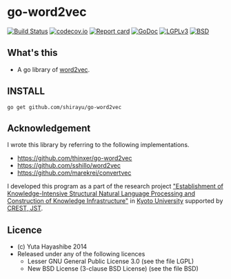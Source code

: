 
# go-word2vec

[![Build Status](https://travis-ci.org/shirayu/go-word2vec.svg?branch=master)](https://travis-ci.org/shirayu/go-word2vec)
[![codecov.io](https://codecov.io/github/shirayu/go-word2vec/coverage.svg?branch=master)](https://codecov.io/github/shirayu/go-word2vec?branch=master)
[![Report card](http://goreportcard.com/badge/shirayu/go-word2vec)](http://goreportcard.com/report/shirayu/go-word2vec)
[![GoDoc](https://godoc.org/github.com/shirayu/go-word2vec?status.svg)](https://godoc.org/github.com/shirayu/go-word2vec)
[![LGPLv3](https://img.shields.io/badge/license-LGPLv3-blue.svg)](LGPLv3)
[![BSD](https://img.shields.io/badge/license-BSD-blue.svg)](BSD)


## What's this

- A go library of [word2vec](https://code.google.com/p/word2vec/).

## INSTALL

```
go get github.com/shirayu/go-word2vec
```

## Acknowledgement
I wrote this library by referring to the following implementations.

- https://github.com/thinxer/go-word2vec
- https://github.com/sshillo/word2vec
- https://github.com/marekrei/convertvec

I developed this program as a part of the research project 
["Establishment of Knowledge-Intensive Structural Natural Language Processing and Construction of Knowledge Infrastructure"](http://nlp.ist.i.kyoto-u.ac.jp/CREST/?en)
in [Kyoto University](http://www.kyoto-u.ac.jp/en)
supported by [CREST, JST](http://www.jst.go.jp/kisoken/crest/en/).


## Licence

- (c) Yuta Hayashibe 2014
- Released under any of the following licences
    - Lesser GNU General Public License 3.0 (see the file LGPL)
    - New BSD License (3-clause BSD License) (see the file BSD)

